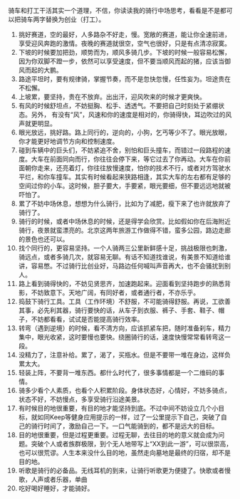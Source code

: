 骑车和打工干活其实一个道理，不信，你读读我的骑行中场思考，看看是不是都可以把骑车两字替换为创业（打工）。

1. 挑好赛道，空的最好，人多路杂不好走，慢。宽敞的赛道，能让你全速前进，享受迎风奔跑的激情。夜晚的赛道就很空，空气也很好，只是有点清凉寂寞。
2. 下坡的时候要加把劲，顺势而为，顺风多骑几步。下坡的时候一般容易松懈，因为你双脚不蹬一步，依然可以享受速度，但不要当顺风而起的猪，应该当御风而起的大鹏。
3. 路途平坦时，要有规律骑，掌握节奏，而不是忽快忽慢，任性妄为。坦途贵在不松懈。
4. 上坡累，要坚持，贵在不放弃。出出汗，迎风吹来的时候才更爽快。
5. 有风的时候舒坦点，不妨挺胸、松手、透透气。不要把自己时刻处于紧绷状态。另外， 有没有“风”，风速和你的速度是相对的，你骑得快，耳边吹过的风声就更明显。
6. 眼光放远，挑好路。路上同行的，逆向的，小狗，乞丐等少不了。眼光放眼，你才能更好地调节方向和控制速度。
7. 碰到车辆中的巨头们，不妨紧追不舍，别怕和巨头撞车，而错过一段路程的速度。大车在前面同向而行，你往往会停下来，等它过去了你再动。大车在你前面朝你走来，还亮着灯，你往往放慢速度，怕你的技术不行，或者对方驾驶水平烂，和你车撞车。其实有时候看起来狭路相逢，其实大车的左右都有足够的空间过你的小车。这时候，胆子要大，手要紧，眼光要细，但不要远远地就被吓怕了。
8. 累了不妨中场休息，想想为什么骑行，比如为了减肥，瘦下来了也许就放弃了骑行了。
9. 骑行的时候，或者中场休息的时候，还是得学会欣赏。比如假如你在后海附近骑行，夜景就蛮漂亮的。北京这两年旅游工作做得不错，蛮多公园，路边走廊的景色也还可以。
10. 找个同行的，更容易坚持。一个人骑两三公里新鲜感十足，挑战极限也刺激，骑远点，或者多骑几次，就容易无聊。有话不知道找谁说，有美景不知道给谁讲，容易憋。不过骑行比创业好，马路边任何喊叫声音再大，也不会骚扰到别人。
11. 路上看到骑得快的，不妨见贤思齐，加速跑起来。迎面看到坚持跑步的熟悉背影，不妨致意下。天地广阔，有同好者，或者通行者，不亦乐乎。
12. 捣鼓下骑行工具。工具（工作环境）不舒服，不可能骑得舒服。再说，工欲善其事，必先利其器，骑行要快的话，从车子到衣服、裤子、手套、鞋子、帽子，不妨都看看，试试是否能提高骑行效率。
13. 转弯（遇到逆境）的时候，看不清方向，应该抓紧车把，随时准备刹车，精力集中，眼光收紧，这时要慢也要快。绕圈骑行的话，速度快慢常常看转弯这一段。
14. 没精力了，注意补给。累了，渴了，买瓶水。但是不要带一堆在身边，这样负累太大。
15. 轻装上阵，不要背一堆东西。都什么时代了，很多事情都是一个二维码的事情。
16. 骑多少看个人素质，也看个人积累阶段。身体状态好，心情好，不妨多骑点，状态不好，不妨慢点，多享受骑行沿途美景。
17. 有时候目的地很重要，有目的地才能坚持到底。不过中间不妨设立几个小目标，就如同Keep等健身应用提示的一样，过了一公里提示下自己，突破了自己的骑行时间了，激励自己一下。一口气能骑到的，都不是远大的目标。
18. 目的地很重要，但是过程更重要。过程无聊，去往目的地的意义就会成为问题。突破个人或者族群极限，到个无人地带写上“XX到此一游”，可以很崇高，也可以很荒谬。人生本来没什么目的地，虽然走向墓地是最终的归宿，却不是目的地。
19. 听歌是骑行的必备品。无线耳机的到来，让骑行听歌更为便捷了。快歌或者慢歌，人声或者乐器，单曲
20. 吃好喝好睡好，才能骑好。


<!--stackedit_data:
eyJoaXN0b3J5IjpbLTE0NTI3NzQyMDcsMTEyNDY3ODg2M119
-->
